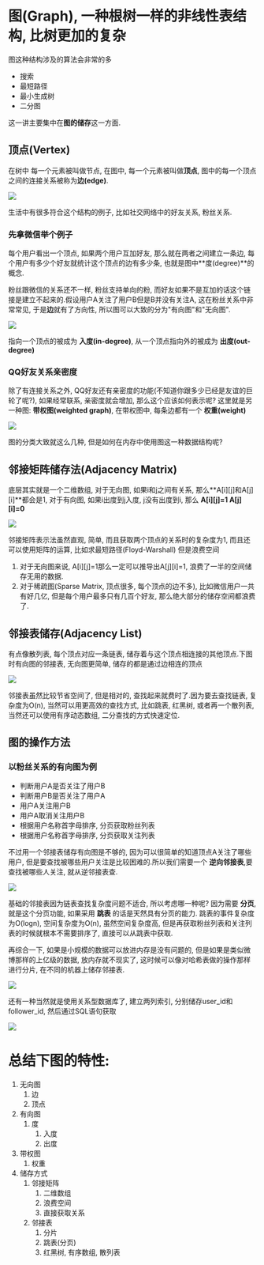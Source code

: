 # 图(Graph), 一种根树一样的非线性表结构, 比树更加的复杂

图这种结构涉及的算法会非常的多
- 搜索
- 最短路径
- 最小生成树
- 二分图

这一讲主要集中在**图的储存**这一方面.

## 顶点(Vertex)

在树中 每一个元素被叫做节点, 在图中, 每一个元素被叫做**顶点**, 图中的每一个顶点之间的连接关系被称为**边(edge)**.

![](img/graph_1.jpg)

生活中有很多符合这个结构的例子, 比如社交网络中的好友关系, 粉丝关系.

### 先拿微信举个例子

每个用户看出一个顶点, 如果两个用户互加好友, 那么就在两者之间建立一条边, 每个用户有多少个好友就统计这个顶点的边有多少条, 也就是图中**度(degree)**的概念.

粉丝跟微信的关系还不一样, 粉丝支持单向的粉, 而好友如果不是互加的话这个链接是建立不起来的.假设用户A关注了用户B但是B并没有关注A, 这在粉丝关系中非常常见, 于是**边**就有了方向性, 所以图可以大致的分为"有向图"和"无向图".

![](img/graph_2.jpg)

指向一个顶点的被成为 **入度(in-degree)**, 从一个顶点指向外的被成为 **出度(out-degree)**

### QQ好友关系亲密度

除了有连接关系之外, QQ好友还有亲密度的功能(不知道你跟多少已经是友谊的巨轮了呢?), 如果经常联系, 亲密度就会增加, 那么这个应该如何表示呢? 这里就是另一种图: **带权图(weighted graph)**, 在带权图中, 每条边都有一个 **权重(weight)**

![](img/graph_3.jpg)

图的分类大致就这么几种, 但是如何在内存中使用图这一种数据结构呢?

## 邻接矩阵储存法(Adjacency Matrix)

底层其实就是一个二维数组, 对于无向图, 如果i和j之间有关系, 那么**A[i][j]和A[j][i]**都会是1, 对于有向图, 如果i出度到j入度, j没有出度到i, 那么 **A[i][j]=1 A[j][i]=0**

![](img/graph_4.jpg)

邻接矩阵表示法虽然直观, 简单, 而且获取两个顶点的关系时的复杂度为1, 而且还可以使用矩阵的运算, 比如求最短路径(Floyd-Warshall) 但是浪费空间
1. 对于无向图来说, A[i][j]=1那么一定可以推导出A[j][i]=1, 浪费了一半的空间储存无用的数据. 
2. 对于稀疏图(Sparse Matrix, 顶点很多, 每个顶点的边不多), 比如微信用户一共有好几亿, 但是每个用户最多只有几百个好友, 那么绝大部分的储存空间都浪费了.

## 邻接表储存(Adjacency List)

有点像散列表, 每个顶点对应一条链表, 储存着与这个顶点相连接的其他顶点.下图时有向图的邻接表, 无向图更简单, 储存的都是通过边相连的顶点

![](img/graph_5.jpg)

邻接表虽然比较节省空间了, 但是相对的, 查找起来就费时了.因为要去查找链表, 复杂度为O(n), 当然可以用更高效的查找方式, 比如跳表, 红黑树, 或者再一个散列表, 当然还可以使用有序动态数组, 二分查找的方式快速定位.

## 图的操作方法
### 以粉丝关系的有向图为例
- 判断用户A是否关注了用户B
- 判断用户B是否关注了用户A
- 用户A关注用户B
- 用户A取消关注用户B
- 根据用户名称首字母排序, 分页获取粉丝列表
- 根据用户名称首字母排序, 分页获取关注列表

不过用一个邻接表储存有向图是不够的, 因为可以很简单的知道顶点A关注了哪些用户, 但是要查找被哪些用户关注是比较困难的.所以我们需要一个 **逆向邻接表**,要查找被哪些人关注, 就从逆邻接表查.

![](img/graph_6.jpg)

基础的邻接表因为链表查找复杂度问题不适合, 所以考虑哪一种呢? 因为需要 **分页**, 就是这个分页功能, 如果采用 **跳表** 的话是天然具有分页的能力. 跳表的事件复杂度为O(logn), 空间复杂度为O(n), 虽然空间复杂度高, 但是再获取粉丝列表和关注列表的时候就根本不需要排序了, 直接可以从跳表中获取.

再综合一下, 如果是小规模的数据可以放进内存是没有问题的, 但是如果是类似微博那样的上亿级的数据, 放内存就不现实了, 这时候可以像对哈希表做的操作那样进行分片, 在不同的机器上储存邻接表.

![](img/graph_7.jpg)

还有一种当然就是使用关系型数据库了, 建立两列索引, 分别储存user_id和follower_id, 然后通过SQL语句获取

![](img/graph_8.jpg)

# 总结下图的特性:

1. 无向图
    1. 边
    2. 顶点
2. 有向图
    1. 度
        1. 入度
        2. 出度
3. 带权图
    1. 权重
4. 储存方式
    1. 邻接矩阵
        1. 二维数组
        2. 浪费空间
        3. 直接获取关系
    2. 邻接表
        1. 分片
        2. 跳表(分页)
        3. 红黑树, 有序数组, 散列表

